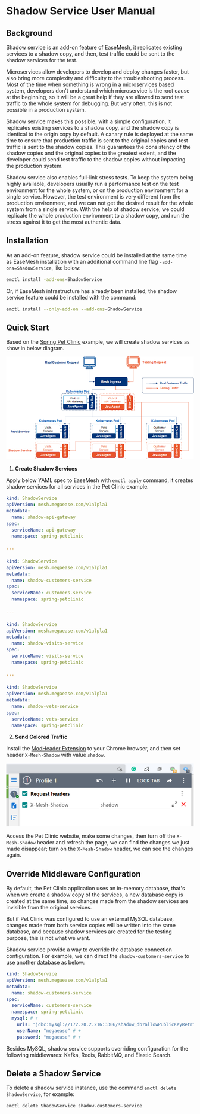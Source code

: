# Shadow Service User Manual

## Background

Shadow service is an add-on feature of EaseMesh, it replicates existing services to a shadow copy, and then, test traffic could be sent to the shadow services for the test.

Microservices allow developers to develop and deploy changes faster, but also bring more complexity and difficulty to the troubleshooting process. Most of the time when something is wrong in a microservices based system, developers don't understand which microservice is the root cause at the beginning, so it will be a great help if they are allowed to send test traffic to the whole system for debugging. But very often, this is not possible in a production system.

Shadow service makes this possible, with a simple configuration, it replicates existing services to a shadow copy, and the shadow copy is identical to the origin copy by default. A canary rule is deployed at the same time to ensure that production traffic is sent to the original copies and test traffic is sent to the shadow copies. This guarantees the consistency of the shadow copies and the original copies to the greatest extent, and the developer could send test traffic to the shadow copies without impacting the production system.

Shadow service also enables full-link stress tests. To keep the system being highly available, developers usually run a performance test on the test environment for the whole system, or on the production environment for a single service. However, the test environment is very different from the production environment, and we can not get the desired result for the whole system from a single service. With the help of shadow service, we could replicate the whole production environment to a shadow copy, and run the stress against it to get the most authentic data.

## Installation

As an add-on feature, shadow service could be installed at the same time as EaseMesh installation with an additional command line flag `-add-ons=ShadowService`, like below:

```bash
emctl install -add-ons=ShadowService
```

Or, if EaseMesh infrastructure has already been installed, the shadow service feature could be installed with the command:

```bash
emctl install --only-add-on --add-ons=ShadowService
```

## Quick Start

Based on the [Spring Pet Clinic](../README.md#71-start-petclinic-in-easemesh) example, we will create shadow services as show in below diagram.

![shadow-service](./../imgs/shadow-service.png)

1. **Create Shadow Services**

Apply below YAML spec to EaseMesh with `emctl apply` command, it creates shadow services for all services in the Pet Clinic example.

```yaml
kind: ShadowService
apiVersion: mesh.megaease.com/v1alpla1
metadata:
  name: shadow-api-gateway
spec:
  serviceName: api-gateway
  namespace: spring-petclinic

---

kind: ShadowService
apiVersion: mesh.megaease.com/v1alpla1
metadata:
  name: shadow-customers-service
spec:
  serviceName: customers-service
  namespace: spring-petclinic

---

kind: ShadowService
apiVersion: mesh.megaease.com/v1alpla1
metadata:
  name: shadow-visits-service
spec:
  serviceName: visits-service
  namespace: spring-petclinic

---

kind: ShadowService
apiVersion: mesh.megaease.com/v1alpla1
metadata:
  name: shadow-vets-service
spec:
  serviceName: vets-service
  namespace: spring-petclinic
```

2. **Send Colored Traffic**

Install the [ModHeader Extension](https://chrome.google.com/webstore/detail/modheader/idgpnmonknjnojddfkpgkljpfnnfcklj?hl=en) to your Chrome browser, and then set header `X-Mesh-Shadow` with value `shadow`.

![plugin](../imgs/shadow-canary.png)

Access the Pet Clinic website, make some changes, then turn off the `X-Mesh-Shadow` header and refresh the page, we can find the changes we just made disappear; turn on the `X-Mesh-Shadow` header, we can see the changes again.

## Override Middleware Configuration

By default, the Pet Clinic application uses an in-memory database, that's when we create a shadow copy of the services, a new database copy is created at the same time, so changes made from the shadow services are invisible from the original services.

But if Pet Clinic was configured to use an external MySQL database, changes made from both service copies will be written into the same database, and because shadow services are created for the testing purpose, this is not what we want.

Shadow service provide a way to override the database connection configuration. For example, we can direct the `shadow-customers-service` to use another database as below:

```yaml
kind: ShadowService
apiVersion: mesh.megaease.com/v1alpla1
metadata:
  name: shadow-customers-service
spec:
  serviceName: customers-service
  namespace: spring-petclinic
  mysql: # +
    uris: "jdbc:mysql://172.20.2.216:3306/shadow_db?allowPublicKeyRetrieval=true&useUnicode=true&characterEncoding=utf-8&useSSL=false&serverTimezone=UTC&verifyServerCertificate=false" # +
    userName: "megaease" # +
    password: "megaease" # +
```

Besides MySQL, shadow service supports overriding configuration for the following middlewares: Kafka, Redis, RabbitMQ, and Elastic Search.

## Delete a Shadow Service

To delete a shadow service instance, use the command `emctl delete ShadowService`, for example:

```
emctl delete ShadowService shadow-customers-service
```
